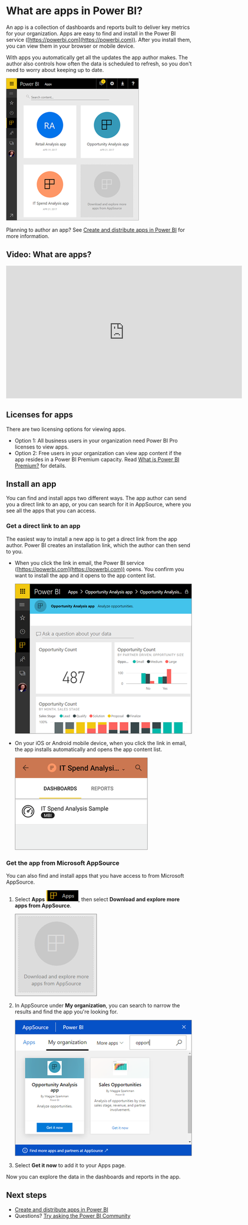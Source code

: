 <properties 
   pageTitle="What are apps in Power BI?"
   description="Apps are a collection of dashboards and reports purpose-built by your organization to deliver key metrics for faster data-driven decisions."
   services="powerbi" 
   documentationCenter="" 
   authors="maggiesMSFT" 
   manager="erikre" 
   editor=""
   tags=""
   qualityFocus="no"
   qualityDate=""/>
 
<tags
   ms.service="powerbi"
   ms.devlang="NA"
   ms.topic="article"
   ms.tgt_pltfrm="NA"
   ms.workload="powerbi"
   ms.date="08/17/2017"
   ms.author="maggies"/>

# What are apps in Power BI?

An app is a collection of dashboards and reports built to deliver key metrics for your organization. Apps are easy to find and install in the Power BI service ([https://powerbi.com](https://powerbi.com)). After you install them, you can view them in your browser or mobile device. 

With apps you automatically get all the updates the app author makes. The author also controls how often the data is scheduled to refresh, so you don't need to worry about keeping up to date.

![](media/powerbi-what-are-apps/power-bi-apps-home-360.png)

Planning to author an app? See [Create and distribute apps in Power BI](powerbi-service-create-apps.md) for more information.

## Video: What are apps?

<iframe width="640" height="360" src="https://www.youtube.com/embed/Ey5pyrr7Lk8?showinfo=0" frameborder="0" allowfullscreen></iframe>

## Licenses for apps

There are two licensing options for viewing apps.

* Option 1: All business users in your organization need Power BI Pro licenses to view apps. 
* Option 2: Free users in your organization can view app content if the app resides in a Power BI Premium capacity. Read [What is Power BI Premium?](powerbi-premium.md) for details.

## Install an app

You can find and install apps two different ways. The app author can send you a direct link to an app, or you can search for it in AppSource, where you see all the apps that you can access.

### Get a direct link to an app

The easiest way to install a new app is to get a direct link from the app author. Power BI creates an installation link, which the author can then send to you.

- When you click the link in email, the Power BI service ([https://powerbi.com](https://powerbi.com)) opens. You confirm you want to install the app and it opens to the app content list.

     ![](media/powerbi-what-are-apps/power-bi-app-landing-page-opportunity-480.png)

- On your iOS or Android mobile device, when you click the link in email, the app installs automatically and opens the app content list. 

     ![](media/powerbi-what-are-apps/power-bi-app-index-it-spend-360.png)

### Get the app from Microsoft AppSource

You can also find and install apps that you have access to from Microsoft AppSource. 

1. Select **Apps** ![](media/powerbi-what-are-apps/power-bi-apps-bar.png), then select **Download and explore more apps from AppSource**. 

     ![](media/powerbi-what-are-apps/power-bi-apps-download-from-appsource.png)

3. In AppSource under **My organization**, you can search to narrow the results and find the app you're looking for.

     ![](media/powerbi-what-are-apps/power-bi-appsource-my-org.png)

2. Select **Get it now** to add it to your Apps page. 

Now you can explore the data in the dashboards and reports in the app.

## Next steps
- [Create and distribute apps in Power BI](powerbi-service-create-apps.md)
- Questions? [Try asking the Power BI Community](http://community.powerbi.com/)
